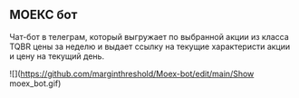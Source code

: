 ## МОЕКС бот

Чат-бот в телеграм, который выгружает по выбранной акции из класса TQBR цены за неделю и выдает ссылку на текущие характеристи акции и цену на текущий день.

![](https://github.com/marginthreshold/Moex-bot/edit/main/Show moex_bot.gif)
